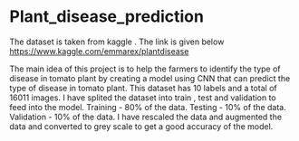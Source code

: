 # Plant_disease_prediction

The dataset is taken from kaggle . The link is given below https://www.kaggle.com/emmarex/plantdisease

The main idea of this project is to help the farmers to identify the type of disease in tomato plant by creating a model using CNN that can predict the type of disease in tomato plant. This dataset has 10 labels and a total of 16011 images. I have splited the dataset into train , test and validation to feed into the model. Training - 80% of the data. Testing - 10% of the data. Validation - 10% of the data. I have rescaled the data and augmented the data and converted to grey scale to get a good accuracy of the model.
